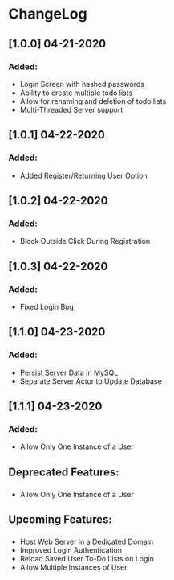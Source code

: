  # ChangeLog
 ## [1.0.0] 04-21-2020
 ### Added:
 - Login Screen with hashed passwords
 - Ability to create multiple todo lists
 - Allow for renaming and deletion of todo lists
 - Multi-Threaded Server support 

 ## [1.0.1] 04-22-2020
 ### Added:
- Added Register/Returning User Option

## [1.0.2] 04-22-2020
### Added:
- Block Outside Click During Registration

## [1.0.3] 04-22-2020
### Added:
- Fixed Login Bug
  
## [1.1.0] 04-23-2020
### Added:
- Persist Server Data in MySQL
- Separate Server Actor to Update Database

## [1.1.1] 04-23-2020
### Added:
 - Allow Only One Instance of a User

 ## Deprecated Features:
 ###
 - Allow Only One Instance of a User

 ## Upcoming Features:
 ###
 - Host Web Server in a Dedicated Domain
 - Improved Login Authentication
 - Reload Saved User To-Do Lists on Login
 - Allow Multiple Instances of User